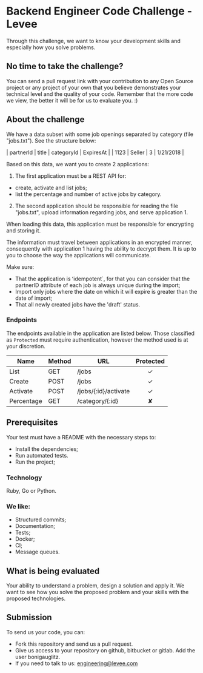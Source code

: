 
# Backend Engineer Code Challenge - Levee

Through this challenge, we want to know your development skills and especially how you solve problems.

## No time to take the challenge?

You can send a pull request link with your contribution to any Open Source project or any project of your own that you believe demonstrates your technical level and the quality of your code.
Remember that the more code we view, the better it will be for us to evaluate you. :)

## About the challenge

We have a data subset with some job openings separated by category (file "jobs.txt"). See the structure below:


| partnerId | title  | categoryId | ExpiresAt |
| 1123      | Seller | 3          | 1/21/2018 | 


Based on this data, we want you to create 2 applications:

1. The first application must be a REST API for:
  - create, activate and list jobs;
  - list the percentage and number of active jobs by category.

2. The second application should be responsible for reading the file "jobs.txt", upload information regarding jobs, and serve application 1.

When loading this data, this application must be responsible for encrypting and storing it.

The information must travel between applications in an encrypted manner, consequently with application 1 having the ability to decrypt them. It is up to you to choose the way the applications will communicate.

Make sure:
- That the application is ʻidempotent`, for that you can consider that the partnerID attribute of each job is always unique during the import;
- Import only jobs where the date on which it will expire is greater than the date of import;
- That all newly created jobs have the 'draft' status.

### Endpoints

The endpoints available in the application are listed below. Those classified as `Protected` must require authentication, however the method used is at your discretion.

| Name       | Method    | URL                  | Protected |
| ---        | ---       | ---                  | :--:      |
| List       | GET       | /jobs                | ✓         |
| Create     | POST      | /jobs                | ✓         |
| Activate   | POST      | /jobs/{:id}/activate | ✓         |
| Percentage | GET       | /category/{:id}      | ✘         |

## Prerequisites

Your test must have a README with the necessary steps to:

- Install the dependencies;
- Run automated tests.
- Run the project;

### Technology

Ruby, Go or Python.

### We like:

- Structured commits;
- Documentation;
- Tests;
- Docker;
- CI;
- Message queues.

## What is being evaluated

Your ability to understand a problem, design a solution and apply it.
We want to see how you solve the proposed problem and your skills with the proposed technologies.

## Submission

To send us your code, you can:

- Fork this repository and send us a pull request.
- Give us access to your repository on github, bitbucket or gitlab. Add the user bonigauglitz.
- If you need to talk to us: engineering@levee.com
